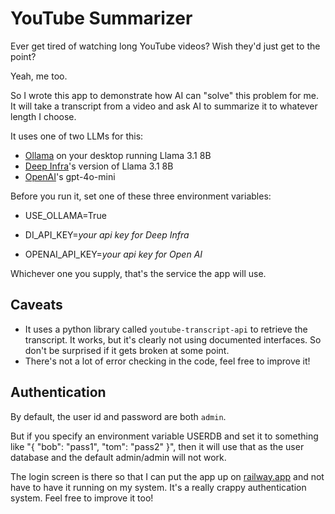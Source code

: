 # YouTube Summarizer

Ever get tired of watching long YouTube videos? Wish they'd just get to the point?

Yeah, me too.

So I wrote this app to demonstrate how AI can "solve" this problem for me.  It will take a transcript from a video and ask AI to summarize it to whatever length I choose.

It uses one of two LLMs for this:
* [Ollama](https://ollama.com) on your desktop running Llama 3.1 8B
* [Deep Infra](https://deepinfra.com)'s version of Llama 3.1 8B
* [OpenAI](https://openai.com)'s gpt-4o-mini

Before you run it, set one of these three environment variables:

* USE_OLLAMA=True

* DI_API_KEY=*your api key for Deep Infra*
* OPENAI_API_KEY=*your api key for Open AI*

Whichever one you supply, that's the service the app will use.

## Caveats

* It uses a python library called `youtube-transcript-api` to retrieve the transcript.  It works, but it's clearly not using documented interfaces.  So don't be surprised if it gets broken at some point.
* There's not a lot of error checking in the code, feel free to improve it!

## Authentication
By default, the user id and password are both `admin`.

But if you specify an environment variable USERDB and set it to something like "{ "bob": "pass1", "tom": "pass2" }", then it will use that as the user database and the default admin/admin will not work.

The login screen is there so that I can put the app up on [railway.app](railway.app) and not have to have it running on my system.  It's a really crappy authentication system.  Feel free to improve it too!
